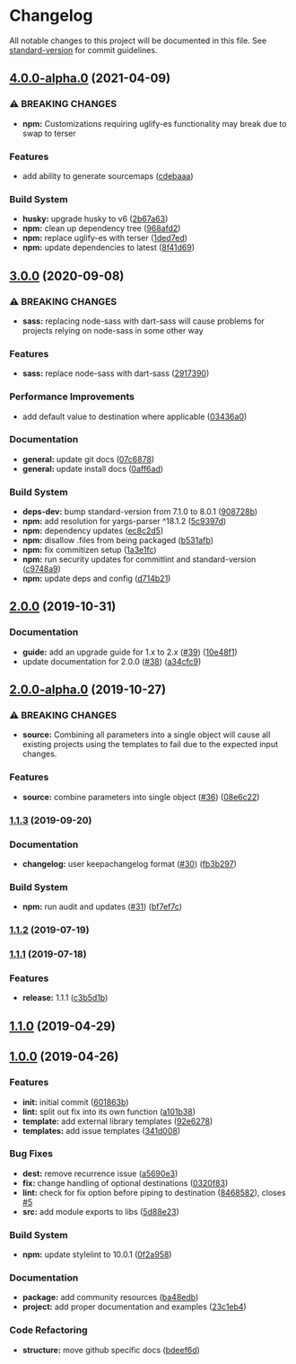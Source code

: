 # Changelog

All notable changes to this project will be documented in this file. See [standard-version](https://github.com/conventional-changelog/standard-version) for commit guidelines.

## [4.0.0-alpha.0](https://github.com/coldfrontlabs/gulp-templates/compare/v3.0.0...v4.0.0-alpha.0) (2021-04-09)


### ⚠ BREAKING CHANGES

* **npm:** Customizations requiring uglify-es functionality may break due to swap to terser

### Features

* add ability to generate sourcemaps ([cdebaaa](https://github.com/coldfrontlabs/gulp-templates/commit/cdebaaa91e60cce4f6bb0505754e29572a4dece4))


### Build System

* **husky:** upgrade husky to v6 ([2b67a63](https://github.com/coldfrontlabs/gulp-templates/commit/2b67a63a111a476f6cef1a2ac7bfc4ba4c81d88b))
* **npm:** clean up dependency tree ([968afd2](https://github.com/coldfrontlabs/gulp-templates/commit/968afd2bc00c2c699d6a49d44c48120920b3a69d))
* **npm:** replace uglify-es with terser ([1ded7ed](https://github.com/coldfrontlabs/gulp-templates/commit/1ded7ed4450beafb3fd792a0dcd9d7a226f75b57))
* **npm:** update dependencies to latest ([8f41d69](https://github.com/coldfrontlabs/gulp-templates/commit/8f41d69f6f928136d1171566f4316dd4a8a64eb3))

## [3.0.0](https://github.com/coldfrontlabs/gulp-templates/compare/v2.0.0...v3.0.0) (2020-09-08)


### ⚠ BREAKING CHANGES

* **sass:** replacing node-sass with dart-sass will cause problems for projects relying on node-sass in some other way

### Features

* **sass:** replace node-sass with dart-sass ([2917390](https://github.com/coldfrontlabs/gulp-templates/commit/29173901abce8758e88da2fc4bc652b27a301d4c))


### Performance Improvements

* add default value to destination where applicable ([03436a0](https://github.com/coldfrontlabs/gulp-templates/commit/03436a049c699a16197f14508725a46e609d23da))


### Documentation

* **general:** update git docs ([07c6878](https://github.com/coldfrontlabs/gulp-templates/commit/07c6878cbfac71c0805834157c49cd01dc9f9aeb))
* **general:** update install docs ([0aff6ad](https://github.com/coldfrontlabs/gulp-templates/commit/0aff6ad760099f151d958fb886e515877df904a8))


### Build System

* **deps-dev:** bump standard-version from 7.1.0 to 8.0.1 ([908728b](https://github.com/coldfrontlabs/gulp-templates/commit/908728b21e2d18ae2eea577be454c6d2920b363f))
* **npm:** add resolution for yargs-parser ^18.1.2 ([5c9397d](https://github.com/coldfrontlabs/gulp-templates/commit/5c9397dc81228b72703165f3cbb2669b32bdfd50))
* **npm:** dependency updates ([ec8c2d5](https://github.com/coldfrontlabs/gulp-templates/commit/ec8c2d56ae967396bc7a77f5eec909196adc489c))
* **npm:** disallow .files from being packaged ([b531afb](https://github.com/coldfrontlabs/gulp-templates/commit/b531afb58bc3163efcac108197669c28653aa08f))
* **npm:** fix commitizen setup ([1a3e1fc](https://github.com/coldfrontlabs/gulp-templates/commit/1a3e1fcda9833874c4e4a09f6e7fd8e068cec7d1))
* **npm:** run security updates for commitlint and standard-version ([c9748a9](https://github.com/coldfrontlabs/gulp-templates/commit/c9748a945e4ff96ecd8332f56793d71122f9b184))
* **npm:** update deps and config ([d714b21](https://github.com/coldfrontlabs/gulp-templates/commit/d714b211aaf70117f928011047032ebe774aebad))

## [2.0.0](https://github.com/coldfrontlabs/gulp-templates/compare/v2.0.0-alpha.0...v2.0.0) (2019-10-31)


### Documentation

* **guide:** add an upgrade guide for 1.x to 2.x ([#39](https://github.com/coldfrontlabs/gulp-templates/issues/39)) ([10e48f1](https://github.com/coldfrontlabs/gulp-templates/commit/10e48f187726cccb5d61adcdbb240db8580b6522))
* update documentation for 2.0.0 ([#38](https://github.com/coldfrontlabs/gulp-templates/issues/38)) ([a34cfc9](https://github.com/coldfrontlabs/gulp-templates/commit/a34cfc9a4740667ec9730df7bbec0403901283db))

## [2.0.0-alpha.0](https://github.com/coldfrontlabs/gulp-templates/compare/v1.2.0...v2.0.0-alpha.0) (2019-10-27)


### ⚠ BREAKING CHANGES

* **source:** Combining all parameters into a single object will cause all existing projects using the templates to fail due to the expected input changes.

### Features

* **source:** combine parameters into single object ([#36](https://github.com/coldfrontlabs/gulp-templates/issues/36)) ([08e6c22](https://github.com/coldfrontlabs/gulp-templates/commit/08e6c22dc033be51bcd57a43e636988607e7dd80))

### [1.1.3](https://github.com/coldfrontlabs/gulp-templates/compare/v1.1.2...v1.1.3) (2019-09-20)


### Documentation

* **changelog:** user keepachangelog format ([#30](https://github.com/coldfrontlabs/gulp-templates/issues/30)) ([fb3b297](https://github.com/coldfrontlabs/gulp-templates/commit/fb3b2972790b3e6f68b2e7e23f53cbde5b428d89))


### Build System

* **npm:** run audit and updates ([#31](https://github.com/coldfrontlabs/gulp-templates/issues/31)) ([bf7ef7c](https://github.com/coldfrontlabs/gulp-templates/commit/bf7ef7c7678080571f61edb639cc97ba9a5f906e))

### [1.1.2](https://github.com/coldfrontlabs/gulp-templates/compare/v1.1.1...v1.1.2) (2019-07-19)

### [1.1.1](https://github.com/coldfrontlabs/gulp-templates/compare/v1.1.0...v1.1.1) (2019-07-18)


### Features

* **release:** 1.1.1 ([c3b5d1b](https://github.com/coldfrontlabs/gulp-templates/commit/c3b5d1b702648a49133cc383f24b7cc0d62feef5))

## [1.1.0](https://github.com/coldfrontlabs/gulp-templates/compare/v1.0.0...v1.1.0) (2019-04-29)

## [1.0.0](https://github.com/coldfrontlabs/gulp-templates/compare/601863bce51a2a6e90aa0a6cc1be3392ee406767...v1.0.0) (2019-04-26)


### Features

* **init:** initial commit ([601863b](https://github.com/coldfrontlabs/gulp-templates/commit/601863bce51a2a6e90aa0a6cc1be3392ee406767))
* **lint:** split out fix into its own function ([a101b38](https://github.com/coldfrontlabs/gulp-templates/commit/a101b38425bda8a57cc7c620e0124f6034a42e3f))
* **template:** add external library templates ([92e6278](https://github.com/coldfrontlabs/gulp-templates/commit/92e6278787424aee561130325da9a2c3b0af0929))
* **templates:** add issue templates ([341d008](https://github.com/coldfrontlabs/gulp-templates/commit/341d008e4fb5aae4f24f4776954eeca1cdd42ac8))


### Bug Fixes

* **dest:** remove recurrence issue ([a5690e3](https://github.com/coldfrontlabs/gulp-templates/commit/a5690e3f26b709c95eff35dbcab25b932ae8befe))
* **fix:** change handling of optional destinations ([0320f83](https://github.com/coldfrontlabs/gulp-templates/commit/0320f836e030d07dc0170ddf58e47eb9579adf50))
* **lint:** check for fix option before piping to destination ([8468582](https://github.com/coldfrontlabs/gulp-templates/commit/84685824f66528159c40ba52bda7a5af1fc37abe)), closes [#5](https://github.com/coldfrontlabs/gulp-templates/issues/5)
* **src:** add module exports to libs ([5d88e23](https://github.com/coldfrontlabs/gulp-templates/commit/5d88e23fc200d8646bbde48471d82449b10b2b5d))


### Build System

* **npm:** update stylelint to 10.0.1 ([0f2a958](https://github.com/coldfrontlabs/gulp-templates/commit/0f2a9584bfbcb860cb0dfc72bf73e8ca7703cc80))


### Documentation

* **package:** add community resources ([ba48edb](https://github.com/coldfrontlabs/gulp-templates/commit/ba48edb9cfc997e3a40830da0e4617241423e676))
* **project:** add proper documentation and examples ([23c1eb4](https://github.com/coldfrontlabs/gulp-templates/commit/23c1eb42fa1bda5f3d95046fb5b2777fc62d8ba3))


### Code Refactoring

* **structure:** move github specific docs ([bdeef6d](https://github.com/coldfrontlabs/gulp-templates/commit/bdeef6dff70bc715d8852a46c639f8399196684a))
